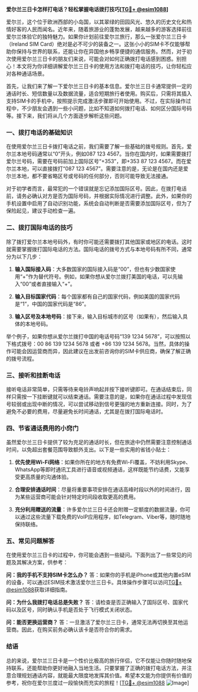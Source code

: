 **爱尔兰三日卡怎样打电话？轻松掌握电话拨打技巧[[TG💪+ @esim1088](https://t.me/s/esim1088)]**

爱尔兰，这个位于欧洲西部的小岛国，以其翠绿的田园风光、悠久的历史文化和热情好客的人民而闻名。近年来，随着旅游业的蓬勃发展，越来越多的游客选择前往爱尔兰体验它的独特魅力。如果你计划前往爱尔兰旅行，那么一张爱尔兰三日卡（Ireland SIM Card）绝对是必不可少的装备之一。这张小小的SIM卡不仅能够帮助你保持与世界的联系，还能让你在异国他乡畅享便捷的通信服务。然而，对于初次使用爱尔兰三日卡的朋友们来说，可能会对如何正确拨打电话感到困惑。别担心！本文将为你详细讲解爱尔兰三日卡的使用方法和拨打电话的技巧，让你轻松应对各种通话场景。

首先，让我们来了解一下爱尔兰三日卡的基本信息。爱尔兰三日卡通常提供一定的通话时长、短信数量以及数据流量，适合短期旅行者使用。购买后，只需将其插入支持SIM卡的手机中，按照提示完成激活步骤即可开始使用。不过，在实际操作过程中，不少朋友会遇到一些小问题，比如不知道如何拨打电话、如何区分国际号码等。接下来，我们将从几个方面逐步解析这些问题。

### **一、拨打电话的基础知识**

在使用爱尔兰三日卡拨打电话之前，我们需要了解一些基础的拨号规则。首先，爱尔兰本地号码通常以“0”开头，例如087 123 4567。当你在国内时，如果需要拨打爱尔兰号码，需要在号码前加上国际区号“+353”，即+353 87 123 4567。而在爱尔兰本地，可以直接拨打“087 123 4567”。需要注意的是，无论是在国内还是爱尔兰本地，都不要省略区号或号码的任何部分，否则可能导致无法接通。

对于初学者而言，最常犯的一个错误就是忘记添加国际区号。因此，在拨打电话前，请务必确认对方是否为国际号码，并根据实际情况进行调整。此外，如果你的手机设置中启用了自动识别功能，系统会自动判断是否需要添加国际区号，但为了保险起见，建议手动检查一遍。

### **二、拨打国际电话的技巧**

除了拨打爱尔兰本地号码外，有时你可能还需要拨打其他国家或地区的电话。这时就需要掌握拨打国际电话的方法。国际电话的拨号方式与本地号码有所不同，通常分为以下几步：

1. **输入国际接入码**：大多数国家的国际接入码是“00”，但也有少数国家使用“+”作为替代符号。例如，如果你想从爱尔兰拨打美国的电话，可以先输入“00”或者直接输入“+”。
   
2. **输入目标国家代码**：每个国家都有自己的国家代码，例如美国的国家代码是“1”，中国的国家代码是“86”。

3. **输入区号及本地号码**：接下来，输入目标城市的区号（如果有），然后输入具体的本地号码。

举个例子，如果你想从爱尔兰拨打中国的电话号码“139 1234 5678”，可以按照以下格式拨号：00 86 139 1234 5678 或者 +86 139 1234 5678。当然，具体的操作可能会因运营商而异，因此建议在出发前咨询你的SIM卡供应商，确保了解正确的拨号流程。

### **三、接听和挂断电话**

接听电话非常简单，只需等待来电铃声响起并按下接听键即可。在通话结束后，同样只需按一下挂断键就可以结束通话。需要注意的是，如果你在通话过程中发现信号较弱或出现中断的情况，可以尝试移动到信号更强的地方重新连接。同时，为了避免不必要的费用，尽量避免长时间通话，尤其是在拨打国际电话时。

### **四、节省通话费用的小窍门**

虽然爱尔兰三日卡提供了较为充足的通话时长，但在旅途中仍然需要注意控制通话时间，以免超出套餐范围导致额外支出。以下是一些实用的省钱小贴士：

1. **优先使用Wi-Fi网络**：如果你所在的地方有免费Wi-Fi覆盖，不妨利用Skype、WhatsApp等即时通讯工具进行语音或视频通话，这样既能节约话费，又能享受更高质量的沟通体验。

2. **合理安排通话时间**：尽量将重要事项安排在通话高峰时段以外的时间进行，因为某些运营商可能会针对特定时间段收取更高的费用。

3. **充分利用赠送的流量**：许多爱尔兰三日卡还会附赠一定额度的数据流量，你可以通过这些流量下载免费的VoIP应用程序，如Telegram、Viber等，随时随地保持联络。

### **五、常见问题解答**

在使用爱尔兰三日卡的过程中，你可能会遇到一些疑问。下面列出了一些常见的问题及其解决方案，供参考：

**问：我的手机不支持SIM卡怎么办？**
答：如果你的手机是iPhone或其他内置eSIM的设备，可以通过ESIM技术激活爱尔兰三日卡。具体操作步骤可以访问[TG💪+ @esim1088](https://t.me/s/esim1088)获取详细指南。

**问：为什么我拨打电话总是失败？**
答：请检查是否正确输入了国际区号、国家代码以及区号，同时确认手机是否处于飞行模式关闭状态。

**问：能否更换运营商？**
答：一旦激活了爱尔兰三日卡，通常无法再切换至其他运营商。因此，在购买前务必确认该卡是否符合你的需求。

### **结语**

总的来说，爱尔兰三日卡是一个性价比极高的旅行伴侣，它不仅能让你随时随地保持联系，还能帮助你更好地融入当地生活。只要掌握了正确的拨打电话方法，并注意合理规划通话内容，就能最大限度地发挥其价值。希望本文能为你提供有价值的参考，祝你在爱尔兰度过一段愉快而充实的旅程！[[TG💪+ @esim1088](https://t.me/s/esim1088) ![Image](https://i.postimg.cc/4NQfJmqS/Snipaste-2025-05-13-00-14-12.png)]
